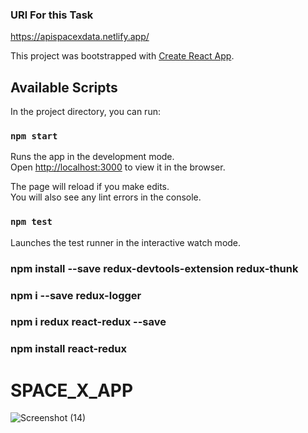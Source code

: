 ###  URl For this Task
https://apispacexdata.netlify.app/



This project was bootstrapped with [Create React App](https://github.com/facebook/create-react-app).

## Available Scripts

In the project directory, you can run:

### `npm start`

Runs the app in the development mode.<br />
Open [http://localhost:3000](http://localhost:3000) to view it in the browser.

The page will reload if you make edits.<br />
You will also see any lint errors in the console.

### `npm test`

Launches the test runner in the interactive watch mode.<br />


### npm install --save redux-devtools-extension redux-thunk

### npm i --save redux-logger

### npm i redux react-redux --save
### npm install react-redux
# SPACE_X_APP

![Screenshot (14)](https://user-images.githubusercontent.com/66550953/96095622-7b61a680-0eec-11eb-948b-2db949749a89.png)
